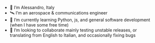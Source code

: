 - 👋 I’m Alessandro, Italy
- 🛰️ I’m an aerospace & communications engineer
- 🌱 I’m currently learning Python, js, and general software development (when I have some free time)
- 💞️ I’m looking to collaborate mainly testing unstable releases, or translating from English to Italian, and occasionally fixing bugs
